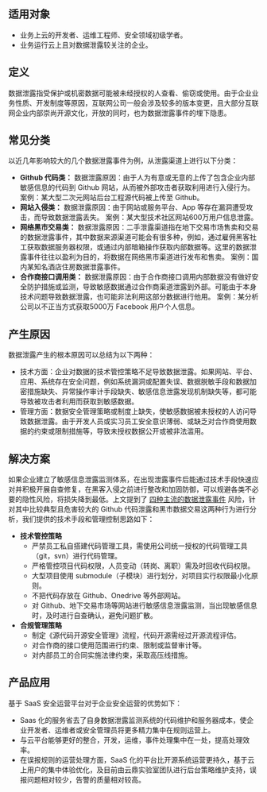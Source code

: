 ## 适用对象
- 业务上云的开发者、运维工程师、安全领域初级学者。
- 业务运行云上且对数据泄露较关注的企业。

## 定义
数据泄露指受保护或机密数据可能被未经授权的人查看、偷窃或使用。由于企业业务性质、开发制度等原因，互联网公司一般会涉及较多的版本变更，且大部分互联网企业内部崇尚开源文化，开放的同时，也为数据泄露事件的埋下隐患。
<span id="cjfl"></span>
## 常见分类
以近几年影响较大的几个数据泄露事件为例，从泄露渠道上进行以下分类：
- **Github 代码类：**
数据泄露原因：由于人为有意或无意的上传了包含企业内部敏感信息的代码到 Github 网站，从而被外部攻击者获取利用进行入侵行为。
案例：某大型二次元网站后台工程源代码被上传至 Github。
- **网站入侵类：**
数据泄露原因：由于网站或服务平台、App 等存在漏洞遭受攻击，而导致数据泄露丢失。
案例：某大型技术社区网站600万用户信息泄露。
- **网络黑市交易类：**
数据泄露原因：二手泄露渠道指在地下交易市场售卖和交易的数据泄露事件，其中数据来源渠道可能会有很多种，例如，通过雇佣黑客社工获取数据服务器权限，或通过内部暗箱操作获取内部数据等。这里的数据泄露事件往往以盈利为目的，将数据在网络黑市渠道进行发布和售卖。
案例：国内某知名酒店住房数据泄露事件。
- **合作商接口调用类：**
数据泄露原因：由于合作商接口调用内部数据没有做好安全防护措施或监测，导致敏感数据通过合作商渠道泄露到外部。可能由于本身技术问题导致数据泄露，也可能非法利用这部分数据进行他用。
案例：某分析公司以不正当方式获取5000万 Facebook 用户个人信息。

## 产生原因
数据泄露产生的根本原因可以总结为以下两种：
- 技术方面：企业对数据的技术管控策略不足导致数据泄露。如果网站、平台、应用、系统存在安全问题，例如系统漏洞或配置失误、数据脱敏手段和数据加密措施缺失、异常操作审计手段缺失、敏感信息泄露发现机制缺失等，都可能导致被攻击者利用而获取到敏感数据。
- 管理方面：数据安全管理策略或制度上缺失，使敏感数据被未授权的人访问导致数据泄露。由于开发人员或实习员工安全意识薄弱、或缺乏对合作商使用数据的约束或限制措施等，导致未授权数据公开或被非法滥用。

## 解决方案
如果企业建立了敏感信息泄露监测体系，在出现泄露事件后能通过技术手段快速应对并积极开展自查修复，在黑客入侵之前进行整改和加固防御，可以规避各类不必要的隐性风险，将损失降到最低。上文提到了 [四种主流的数据泄露事件](#cjfl) 风险，针对其中比较典型且危害较大的 Github 代码泄露和黑市数据交易这两种行为进行分析，我们提供的技术手段和管理控制思路如下：
- **技术管控策略**
	- 严禁员工私自搭建代码管理工具，需使用公司统一授权的代码管理工具（git，svn）进行代码管理。
	- 严格管控项目代码权限，人员变动（转岗、离职）需及时回收代码权限。
	- 大型项目使用 submodule（子模块）进行划分，对项目实行权限最小化原则。
	- 不把代码存放在 Github、Onedrive 等外部网站。
	- 对 Github、地下交易市场等网站进行敏感信息泄露监测，当出现敏感信息时，及时进行自查确认，避免问题扩散。
- **合规管理策略**
	- 制定《源代码开源安全管理》流程，代码开源需经过开源流程评估。
	- 对合作商的接口使用范围进行约束、限制或监督审计等。
	- 对内部员工的合同实施法律约束，采取高压线措施。

## 产品应用
基于 SaaS 安全运营平台对于企业安全运营的优势如下：
- Saas 化的服务省去了自身数据泄露监测系统的代码维护和服务器成本，使企业开发者、运维者或安全管理员将更多精力集中在规则运营上。
- 与云平台能够更好的整合，开发，运维，事件处理集中在一处，提高处理效率。
- 在误报规则的运营处理方面，SaaS 化的平台比开源系统运营更持久，基于云上用户的集中体验优化，及目前由云鼎实验室团队进行后台策略维护支持，误报问题相对较少，告警的质量相对较高。
